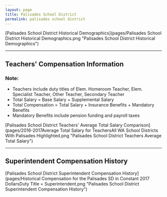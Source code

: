 ```yaml
---
layout: page
title: Palisades School District
permalink: palisades school district
---
```



[Palisades School District Historical Demographics](pages/Palisades School District Historical Demographics.png "Palisades School District Historical Demographics")

___

## Teachers' Compensation Information
### Note:
- Teachers include duty titles of Elem. Homeroom Teacher, Elem. Specialist Teacher, Other Teacher, Secondary Teacher
- Total Salary = Base Salary + Supplemental Salary
- Total Compensation = Total Salary + Insurance Benefits + Mandatory Benefits
- Mandatory Benefits include pension funding and payroll taxes

[Palisades School District Teachers' Average Total Salary Comparison](pages/2016-2017Average Total Salary for TeachersAll WA School Districts With Palisades Highlighted.png "Palisades School District Teachers Average Total Salary")


___

## Superintendent Compensation History

[Palisades School District Superintendent Compensation History](pages/Historical Compensation for the Palisades SD in Constant 2017 DollarsDuty Title = Superintendent.png "Palisades School District Superintendent Compensation History")

